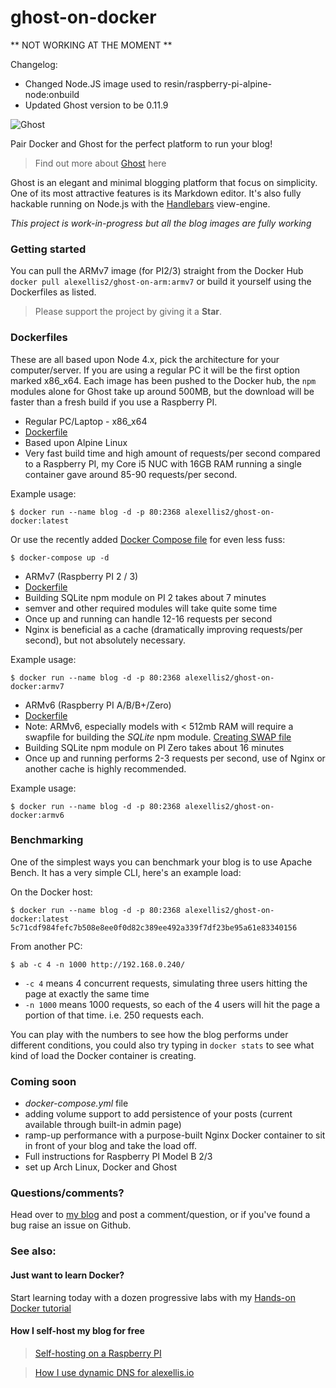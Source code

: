 # ghost-on-docker


** NOT WORKING AT THE MOMENT **

Changelog:

* Changed Node.JS image used to resin/raspberry-pi-alpine-node:onbuild
* Updated Ghost version to be 0.11.9

![Ghost](https://raw.githubusercontent.com/alexellis/ghost-on-docker/master/static/ghost_small.png)

Pair Docker and Ghost for the perfect platform to run your blog!

> Find out more about [Ghost](https://ghost.org) here

Ghost is an elegant and minimal blogging platform that focus on simplicity. One of its most attractive features is its Markdown editor. It's also fully hackable running on Node.js with the [Handlebars](http://handlebarsjs.com) view-engine.

*This project is work-in-progress but all the blog images are fully working*

### Getting started

You can pull the ARMv7 image (for PI2/3) straight from the Docker Hub `docker pull alexellis2/ghost-on-arm:armv7` or build it yourself using the Dockerfiles as listed.

> Please support the project by giving it a **Star**.

### Dockerfiles

These are all based upon Node 4.x, pick the architecture for your computer/server. If you are using a regular PC it will be the first option marked x86_x64. Each image has been pushed to the Docker hub, the `npm` modules alone for Ghost take up around 500MB, but the download will be faster than a fresh build if you use a Raspberry PI.

* Regular PC/Laptop - x86_x64
 * [Dockerfile](https://github.com/alexellis/ghost-on-docker/blob/master/x86_64/Dockerfile)
  * Based upon Alpine Linux
  * Very fast build time and high amount of requests/per second compared to a Raspberry PI, my Core i5 NUC with 16GB RAM running a single container gave around 85-90 requests/per second.

  Example usage:

  ```
  $ docker run --name blog -d -p 80:2368 alexellis2/ghost-on-docker:latest
  ```
  Or use the recently added [Docker Compose file](https://github.com/alexellis/ghost-on-docker/blob/master/x86_64/docker-compose.yml) for even less fuss:

  ```
  $ docker-compose up -d
  ```

* ARMv7 (Raspberry PI 2 / 3)
 * [Dockerfile](https://github.com/alexellis/ghost-on-docker/blob/master/ARMv7/Dockerfile)
 * Building SQLite npm module on PI 2 takes about 7 minutes
 * semver and other required modules will take quite some time
 * Once up and running can handle 12-16 requests per second
 * Nginx is beneficial as a cache (dramatically improving requests/per second), but not absolutely necessary.

 Example usage:

 ```
 $ docker run --name blog -d -p 80:2368 alexellis2/ghost-on-docker:armv7
 ```

* ARMv6 (Raspberry PI A/B/B+/Zero)
 * [Dockerfile](https://github.com/alexellis/ghost-on-docker/blob/master/ARMv6/Dockerfile)
 * Note: ARMv6, especially models with < 512mb RAM will require a swapfile for building the *SQLite* npm module. [Creating SWAP file](https://wiki.archlinux.org/index.php/swap)
 * Building SQLite npm module on PI Zero takes about 16 minutes
 * Once up and running performs 2-3 requests per second, use of Nginx or another cache is highly recommended.

  Example usage:

  ```
  $ docker run --name blog -d -p 80:2368 alexellis2/ghost-on-docker:armv6
  ```

### Benchmarking

One of the simplest ways you can benchmark your blog is to use Apache Bench. It has a very simple CLI, here's an example load:

On the Docker host:

```
$ docker run --name blog -d -p 80:2368 alexellis2/ghost-on-docker:latest
5c71cdf984fefc7b508e8ee0f0d82c389ee492a339f7df23be95a61e83340156
```

From another PC:

```
$ ab -c 4 -n 1000 http://192.168.0.240/
```

* `-c 4` means 4 concurrent requests, simulating three users hitting the page at exactly the same time
* `-n 1000` means 1000 requests, so each of the 4 users will hit the page a portion of that time. i.e. 250 requests each.

You can play with the numbers to see how the blog performs under different conditions, you could also try typing in `docker stats` to see what kind of load the Docker container is creating.

### Coming soon

* *docker-compose.yml* file
 * adding volume support to add persistence of your posts (current available through built-in admin page)
 * ramp-up performance with a purpose-built Nginx Docker container to sit in front of your blog and take the load off.
* Full instructions for Raspberry PI Model B 2/3
 * set up Arch Linux, Docker and Ghost

### Questions/comments?

Head over to [my blog](http://blog.alexellis.io/ghost-on-docker-5mins/) and post a comment/question, or if you've found a bug raise an issue on Github.

### See also:

#### Just want to learn Docker?

Start learning today with a dozen progressive labs with my [Hands-on Docker tutorial](http://blog.alexellis.io/handsondocker/)

#### How I self-host my blog for free

> [Self-hosting on a Raspberry PI](http://blog.alexellis.io/self-hosting-on-a-pi/)

> [How I use dynamic DNS for alexellis.io](http://blog.alexellis.io/alexellis-io/)
